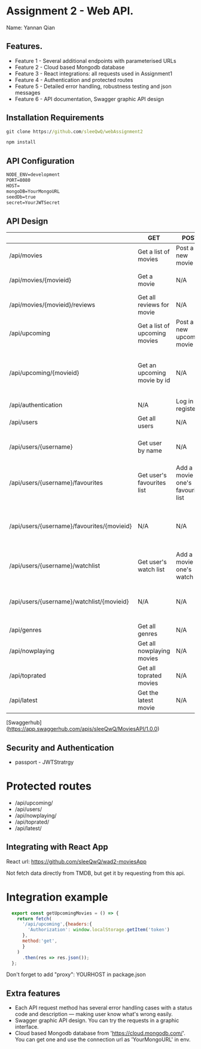 # Assignment 2 - Web API.

Name: Yannan Qian

## Features.
 
 + Feature 1 - Several additional endpoints with parameterised URLs
 + Feature 2 - Cloud based Mongodb database
 + Feature 3 - React integrations: all requests used in Assignment1
 + Feature 4 - Authentication and protected routes
 + Feature 5 - Detailed error handling, robustness testing and json messages
 + Feature 6 - API documentation, Swagger graphic API design


## Installation Requirements

```bat
git clone https://github.com/sleeQwQ/webAssignment2
```

```bat
npm install
```

## API Configuration

```bat
NODE_ENV=development
PORT=8080
HOST=
mongoDB=YourMongoURL
seedDb=true
secret=YourJWTSecret
```


## API Design

|  |  GET | POST | PUT | DELETE
| -- | -- | -- | -- | -- 
| /api/movies | Get a list of movies | Post a new movie | N/A | N/A
| /api/movies/{movieid} | Get a movie | N/A | Update a movie | Delete that movie
| /api/movies/{movieid}/reviews | Get all reviews for movie | N/A | N/A | N/A  
| /api/upcoming | Get a list of upcoming movies | Post a new upcoming movie| N/A | N/A
| /api/upcoming/{movieid} | Get an upcoming movie by id | N/A | N/A | Delete that movie from upcoming list
| /api/authentication | N/A | Log in or register | N/A | N/A
| /api/users | Get all users | N/A | N/A | N/A
| /api/users/{username} | Get user by name | N/A | Update that user's info | Delete that user
| /api/users/{username}/favourites | Get user's favourites list | Add a movie to one's favourite list | N/A | N/A
| /api/users/{username}/favourites/{movieid} | N/A | N/A | N/A | Delete a movie by id from one's favourite list
| /api/users/{username}/watchlist | Get user's watch list | Add a movie to one's watch list | N/A | N/A
| /api/users/{username}/watchlist/{movieid} | N/A | N/A | N/A | Delete a movie by id from one's watch list
| /api/genres | Get all genres | N/A | N/A | N/A
| /api/nowplaying | Get all nowplaying movies | N/A | N/A | N/A
| /api/toprated | Get all toprated movies | N/A | N/A | N/A
| /api/latest | Get the latest movie | N/A | N/A | N/A


[Swaggerhub] (https://app.swaggerhub.com/apis/sleeQwQ/MoviesAPI/1.0.0)


## Security and Authentication
 + passport - JWTStratrgy

# Protected routes
 + /api/upcoming/
 + /api/users/
 + /api/nowplaying/
 + /api/toprated/
 + /api/latest/

## Integrating with React App

React url: https://github.com/sleeQwQ/wad2-moviesApp

Not fetch data directly from TMDB, but get it by requesting from this api.

# Integration example

~~~Javascript
  export const getUpcomingMovies = () => {
    return fetch(
      '/api/upcoming',{headers:{
        'Authorization': window.localStorage.getItem('token') 
      },
      method:'get',
      }
    )
      .then(res => res.json());
  };

~~~

Don't forget to add "proxy": YOURHOST in package.json

## Extra features

 + Each API request method has several error handling cases with a status code and description — making user know what's wrong easily.
 + Swagger graphic API design. You can try the requests in a graphic interface.
 + Cloud based Mongodb database from 'https://cloud.mongodb.com/'. You can get one and use the connection url as 'YourMongoURL' in env.
